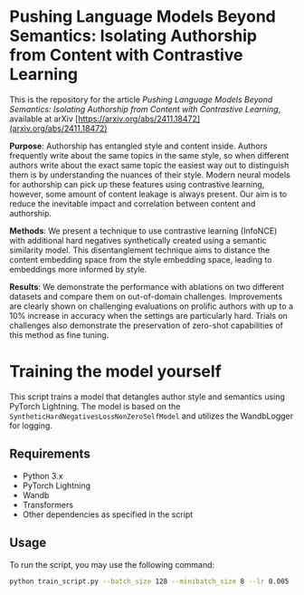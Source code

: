 # Pushing Language Models Beyond Semantics: Isolating Authorship from Content with Contrastive Learning
This is the repository for the article _Pushing Language Models Beyond Semantics: Isolating Authorship from Content with Contrastive Learning_, available at arXiv [https://arxiv.org/abs/2411.18472](arxiv.org/abs/2411.18472)

**Purpose**: Authorship has entangled style and content inside. Authors frequently write about the same topics in the same style, so when different authors write about the exact same topic the easiest way out to distinguish them is by understanding the nuances of their style. Modern neural models for authorship can pick up these features using contrastive learning, however, some amount of content leakage is always present. Our aim is to reduce the inevitable impact and correlation between content and authorship. 

**Methods**: We present a technique to use contrastive learning (InfoNCE) with additional hard negatives synthetically created using a semantic similarity model. This disentanglement technique aims to distance the content embedding space from the style embedding space, leading to embeddings more informed by style. 

**Results**: We demonstrate the performance with ablations on two different datasets and compare them on out-of-domain challenges. Improvements are clearly shown on challenging evaluations on prolific authors with up to a 10% increase in accuracy when the settings are particularly hard. Trials on challenges also demonstrate the preservation of zero-shot capabilities of this method as fine tuning.


# Training the model yourself
This script trains a model that detangles author style and semantics using PyTorch Lightning. The model is based on the `SyntheticHardNegativesLossNonZeroSelfModel` and utilizes the WandbLogger for logging.

## Requirements

- Python 3.x
- PyTorch Lightning
- Wandb
- Transformers
- Other dependencies as specified in the script

## Usage

To run the script, you may use the following command:
```bash
python train_script.py --batch_size 128 --minibatch_size 8 --lr 0.005 --num_epochs 1 --warmup_steps 0.1 --max_length 512 --dropout 0.1 --name debug-run --unfrozen_layers 24 --reset_layers 0 --eps 1 --gamma 1 --with_weights --gpu 0 --dataset blog --log_steps max
```
